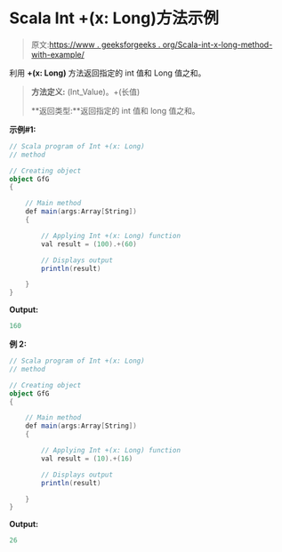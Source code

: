 # Scala Int +(x: Long)方法示例

> 原文:[https://www . geeksforgeeks . org/Scala-int-x-long-method-with-example/](https://www.geeksforgeeks.org/scala-int-x-long-method-with-example/)

利用 **+(x: Long)** 方法返回指定的 int 值和 Long 值之和。

> **方法定义:** (Int_Value)。+(长值)
> 
> **返回类型:**返回指定的 int 值和 long 值之和。

**示例#1:**

```scala
// Scala program of Int +(x: Long)
// method

// Creating object
object GfG
{ 

    // Main method
    def main(args:Array[String])
    {

        // Applying Int +(x: Long) function
        val result = (100).+(60)

        // Displays output
        println(result)

    }
} 
```

**Output:**

```scala
160

```

**例 2:**

```scala
// Scala program of Int +(x: Long)
// method

// Creating object
object GfG
{ 

    // Main method
    def main(args:Array[String])
    {

        // Applying Int +(x: Long) function
        val result = (10).+(16)

        // Displays output
        println(result)

    }
} 
```

**Output:**

```scala
26

```